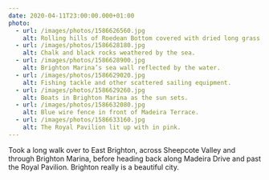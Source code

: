 ```yaml
---
date: 2020-04-11T23:00:00.000+01:00
photo:
  - url: /images/photos/1586626560.jpg
    alt: Rolling hills of Roedean Bottom covered with dried long grass.
  - url: /images/photos/1586628180.jpg
    alt: Chalk and black rocks weathered by the sea.
  - url: /images/photos/1586628900.jpg
    alt: Brighton Marina’s sea wall reflected by the water.
  - url: /images/photos/1586629020.jpg
    alt: Fishing tackle and other scattered sailing equipment.
  - url: /images/photos/1586629260.jpg
    alt: Boats in Brighton Marina as the sun sets.
  - url: /images/photos/1586632080.jpg
    alt: Blue wire fence in front of Madeira Terrace.
  - url: /images/photos/1586633160.jpg
    alt: The Royal Pavilion lit up with in pink.
---
```

Took a long walk over to East Brighton, across Sheepcote Valley and through Brighton Marina, before heading back along Madeira Drive and past the Royal Pavilion. Brighton really is a beautiful city.
